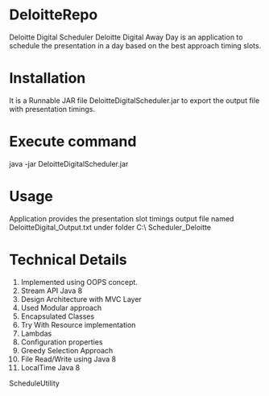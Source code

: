 # DeloitteRepo
Deloitte Digital Scheduler
Deloitte Digital Away Day is an application to schedule the presentation in a day based on the best approach timing slots.

# Installation
It is a Runnable JAR file DeloitteDigitalScheduler.jar to export the output file with presentation timings.

# Execute command
java -jar DeloitteDigitalScheduler.jar

# Usage
Application provides the presentation slot timings output file named DeloitteDigital_Output.txt under folder C:\ Scheduler_Deloitte


# Technical Details
1.	Implemented using OOPS concept.
2.	Stream API Java 8
3.	Design Architecture with MVC Layer
4.	Used Modular approach
5.	Encapsulated Classes
6.	Try With Resource implementation
7.	Lambdas
8.	Configuration properties
9.	Greedy Selection Approach
10.	File Read/Write using Java 8
11.	LocalTime Java 8


ScheduleUtility
